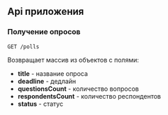 ## Api приложения

### Получение опросов

`GET /polls`

Возвращает массив из объектов с полями:

* **title** - название опроса
* **deadline** - дедлайн
* **questionsCount** - количество вопросов
* **respondentsCount** - количество респондентов
* **status** - статус
